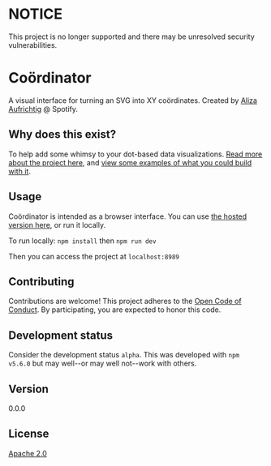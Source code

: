 # NOTICE

This project is no longer supported and there may be unresolved security vulnerabilities.

# Coördinator

A visual interface for turning an SVG into XY coördinates. Created by [Aliza Aufrichtig](https://twitter.com/alizauf) @ Spotify.

## Why does this exist?

To help add some whimsy to your dot-based data visualizations. [Read more about the project here](https://labs.spotify.com/2018/03/02/introducing-coordinator-a-new-open-source-project-made-at-spotify-to-inject-some-whimsy-into-data-visualizations/), and [view some examples of what you could build with it](https://bl.ocks.org/alizauf).

## Usage

Coördinator is intended as a browser interface. You can use [the hosted version here](https://spotify.github.io/coordinator), or run it locally.

To run locally:
`npm install` then `npm run dev`

Then you can access the project at `localhost:8989`

## Contributing

Contributions are welcome! This project adheres to the [Open Code of Conduct][code-of-conduct]. By participating, you are expected to honor this code.

[code-of-conduct]: https://github.com/spotify/code-of-conduct/blob/master/code-of-conduct.md

## Development status

Consider the development status `alpha`. This was developed with `npm v5.6.0` but may well--or may well not--work with others.

## Version

0.0.0

## License

[Apache 2.0](http://www.apache.org/licenses/LICENSE-2.0)
